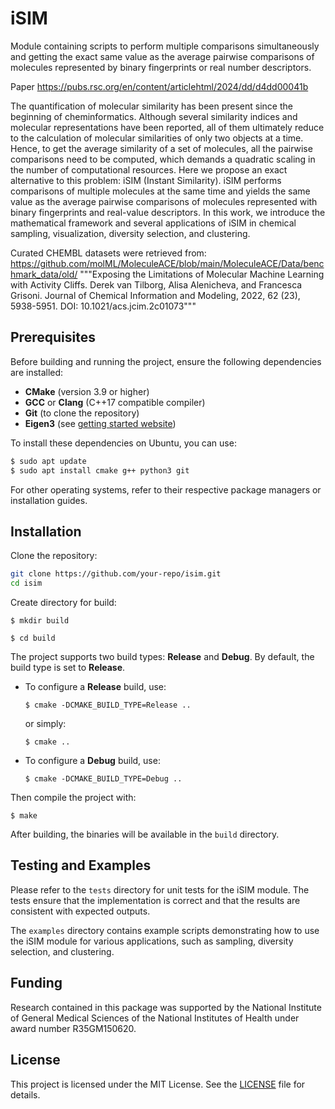 # iSIM
Module containing scripts to perform multiple comparisons simultaneously and getting the exact same value as the average pairwise comparisons of molecules represented by binary fingerprints or real number descriptors.

Paper
https://pubs.rsc.org/en/content/articlehtml/2024/dd/d4dd00041b

The quantification of molecular similarity has been present since the beginning of cheminformatics. Although several similarity indices and molecular representations have been reported, all of them ultimately reduce to the calculation of molecular similarities of only two objects at a time. Hence, to get the average similarity of a set of molecules, all the pairwise comparisons need to be computed, which demands a quadratic scaling in the number of computational resources. Here we propose an exact alternative to this problem: iSIM (Instant Similarity). iSIM performs comparisons of multiple molecules at the same time and yields the same value as the average pairwise comparisons of molecules represented with binary fingerprints and real-value descriptors. In this work, we introduce the mathematical framework and several applications of iSIM in chemical sampling, visualization, diversity selection, and clustering.


Curated CHEMBL datasets were retrieved from:
https://github.com/molML/MoleculeACE/blob/main/MoleculeACE/Data/benchmark_data/old/
"""Exposing the Limitations of Molecular Machine Learning with Activity Cliffs. Derek van Tilborg, Alisa Alenicheva, and Francesca Grisoni. Journal of Chemical Information and Modeling, 2022, 62 (23), 5938-5951. DOI: 10.1021/acs.jcim.2c01073"""

## Prerequisites

Before building and running the project, ensure the following dependencies are installed:

- **CMake** (version 3.9 or higher)
- **GCC** or **Clang** (C++17 compatible compiler)
- **Git** (to clone the repository)
- **Eigen3** (see [getting started website](https://eigen.tuxfamily.org/dox/GettingStarted.html))

To install these dependencies on Ubuntu, you can use:

```bash
$ sudo apt update
$ sudo apt install cmake g++ python3 git
```

For other operating systems, refer to their respective package managers or installation guides.

## Installation
Clone the repository:
```bash
git clone https://github.com/your-repo/isim.git
cd isim
```

Create directory for build:

`$ mkdir build `

`$ cd build`

The project supports two build types: **Release** and **Debug**. By default, the build type is set to **Release**.

- To configure a **Release** build, use:

    `$ cmake -DCMAKE_BUILD_TYPE=Release .. `

    or simply:
    
    `$ cmake ..`

- To configure a **Debug** build, use:

    `$ cmake -DCMAKE_BUILD_TYPE=Debug ..`

Then compile the project with:

`$ make` 

After building, the binaries will be available in the `build` directory.

## Testing and Examples

Please refer to the `tests` directory for unit tests for the iSIM module. The tests ensure that the implementation is correct and that the results are consistent with expected outputs.

The `examples` directory contains example scripts demonstrating how to use the iSIM module for various applications, such as sampling, diversity selection, and clustering.

## Funding
Research contained in this package was supported by the National Institute of General Medical Sciences of the National Institutes  of  Health  under  award  number  R35GM150620.

## License

This project is licensed under the MIT License. See the [LICENSE](LICENSE) file for details.
